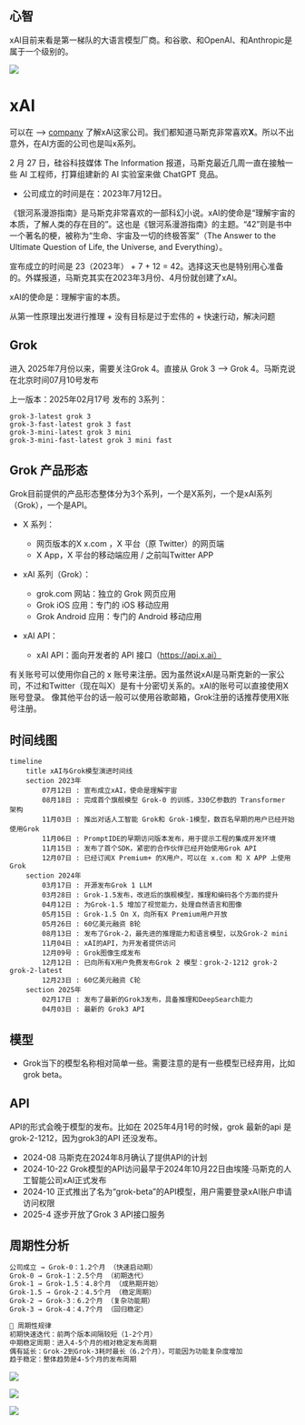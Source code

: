 ## 心智

xAI目前来看是第一梯队的大语言模型厂商。和谷歌、和OpenAI、和Anthropic是属于一个级别的。

![](https://pbs.twimg.com/media/F02nKPoaIAI61zl?format=jpg&name=large)

# xAI

可以在 --> [company](https://x.ai/company) 了解xAI这家公司。我们都知道马斯克非常喜欢**X**。所以不出意外，在AI方面的公司也是叫x系列。

2 月 27 日，硅谷科技媒体 The Information 报道，马斯克最近几周一直在接触一些 AI 工程师，打算组建新的 AI 实验室来做 ChatGPT 竞品。

- 公司成立的时间是在：2023年7月12日。

《银河系漫游指南》是马斯克非常喜欢的一部科幻小说。xAI的使命是“理解宇宙的本质，了解人类的存在目的”。这也是《银河系漫游指南》的主题。“42”则是书中一个著名的梗，被称为“生命、宇宙及一切的终极答案”（The Answer to the Ultimate Question of Life, the Universe, and Everything）。

宣布成立的时间是 23（2023年） + 7 + 12 = 42。选择这天也是特别用心准备的。外媒报道，马斯克其实在2023年3月份、4月份就创建了xAI。

xAI的使命是：理解宇宙的本质。

从第一性原理出发进行推理 + 没有目标是过于宏伟的 + 快速行动，解决问题

## Grok

进入 2025年7月份以来，需要关注Grok 4。直接从 Grok 3 --> Grok 4。马斯克说在北京时间07月10号发布

上一版本：2025年02月17号 发布的 3系列：

```
grok-3-latest grok 3
grok-3-fast-latest grok 3 fast
grok-3-mini-latest grok 3 mini
grok-3-mini-fast-latest grok 3 mini fast
```

## Grok 产品形态

Grok目前提供的产品形态整体分为3个系列，一个是X系列，一个是xAI系列（Grok），一个是API。

- X 系列：

  - 网页版本的X x.com ，X 平台（原 Twitter）的网页端
  - X App，X 平台的移动端应用 / 之前叫Twitter APP

- xAI 系列（Grok）：

  - grok.com 网站：独立的 Grok 网页应用
  - Grok iOS 应用：专门的 iOS 移动应用
  - Grok Android 应用：专门的 Android 移动应用

- xAI API：

  - xAI API：面向开发者的 API 接口（https://api.x.ai）

有关账号可以使用你自己的 x 账号来注册。因为虽然说xAI是马斯克新的一家公司，不过和Twitter（现在叫X）是有十分密切关系的。xAI的账号可以直接使用X账号登录。
像其他平台的话一般可以使用谷歌邮箱，Grok注册的话推荐使用X账号注册。

## 时间线图

```mermaid
timeline
    title xAI与Grok模型演进时间线
    section 2023年
        07月12日 : 宣布成立xAI，使命是理解宇宙
        08月18日 : 完成首个旗舰模型 Grok-0 的训练，330亿参数的 Transformer 架构
        11月03日 : 推出对话人工智能 Grok和 Grok-1模型，数百名早期的用户已经开始使用Grok
        11月06日 : PromptIDE的早期访问版本发布，用于提示工程的集成开发环境
        11月15日 : 发布了首个SDK，紧密的合作伙伴已经开始使用Grok API
        12月07日 : 已经订阅X Premium+ 的X用户，可以在 x.com 和 X APP 上使用Grok
    section 2024年
        03月17日 : 开源发布Grok 1 LLM
        03月28日 : Grok-1.5发布，改进后的旗舰模型，推理和编码各个方面的提升
        04月12日 : 为Grok-1.5 增加了视觉能力，处理自然语言和图像
        05月15日 : Grok-1.5 On X，向所有X Premium用户开放
        05月26日 : 60亿美元融资 B轮
        08月13日 : 发布了Grok-2，最先进的推理能力和语言模型，以及Grok-2 mini
        11月04日 : xAI的API，为开发者提供访问
        12月09号 : Grok图像生成发布
        12月12日 : 已向所有X用户免费发布Grok 2 模型：grok-2-1212 grok-2 grok-2-latest
        12月23日 : 60亿美元融资 C轮
    section 2025年
        02月17日 : 发布了最新的Grok3发布，具备推理和DeepSearch能力
        04月03日 : 最新的 Grok3 API
```

## 模型

- Grok当下的模型名称相对简单一些。需要注意的是有一些模型已经弃用，比如 grok beta。

## API

API的形式会晚于模型的发布。比如在 2025年4月1号的时候，grok 最新的api 是grok-2-1212，因为grok3的API 还没发布。

- 2024-08 马斯克在2024年8月确认了提供API的计划
- 2024-10-22 Grok模型的API访问最早于2024年10月22日由埃隆·马斯克的人工智能公司xAI正式发布
- 2024-10 正式推出了名为“grok-beta”的API模型，用户需要登录xAI账户申请访问权限
- 2025-4 逐步开放了Grok 3 API接口服务

## 周期性分析

```sh
公司成立 → Grok-0：1.2个月 （快速启动期）
Grok-0 → Grok-1：2.5个月 （初期迭代）
Grok-1 → Grok-1.5：4.8个月 （成熟期开始）
Grok-1.5 → Grok-2：4.5个月 （稳定周期）
Grok-2 → Grok-3：6.2个月 （复杂功能期）
Grok-3 → Grok-4：4.7个月 （回归稳定）
```

```sh
🔄 周期性规律
初期快速迭代：前两个版本间隔较短（1-2个月）
中期稳定周期：进入4-5个月的相对稳定发布周期
偶有延长：Grok-2到Grok-3耗时最长（6.2个月），可能因为功能复杂度增加
趋于稳定：整体趋势是4-5个月的发布周期
```

![](https://mdn.alipayobjects.com/one_clip/afts/img/Z4YHQbWfkXIAAAAARkAAAAgAoEACAQFr/original)

![](https://mdn.alipayobjects.com/one_clip/afts/img/trIpSaqvlxMAAAAAR4AAAAgAoEACAQFr/original)

![](https://mdn.alipayobjects.com/one_clip/afts/img/o97bQpne4YAAAAAARwAAAAgAoEACAQFr/original)
